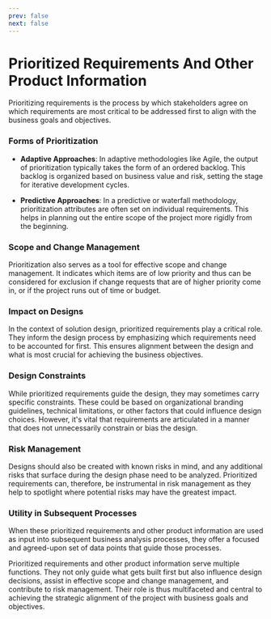 ```yaml
---
prev: false
next: false
---
```


# Prioritized Requirements And Other Product Information

Prioritizing requirements is the process by which stakeholders agree on which requirements are most critical to be addressed first to align with the business goals and objectives.

### Forms of Prioritization

- **Adaptive Approaches**: In adaptive methodologies like Agile, the output of prioritization typically takes the form of an ordered backlog. This backlog is organized based on business value and risk, setting the stage for iterative development cycles.

- **Predictive Approaches**: In a predictive or waterfall methodology, prioritization attributes are often set on individual requirements. This helps in planning out the entire scope of the project more rigidly from the beginning.

### Scope and Change Management

Prioritization also serves as a tool for effective scope and change management. It indicates which items are of low priority and thus can be considered for exclusion if change requests that are of higher priority come in, or if the project runs out of time or budget.

### Impact on Designs

In the context of solution design, prioritized requirements play a critical role. They inform the design process by emphasizing which requirements need to be accounted for first. This ensures alignment between the design and what is most crucial for achieving the business objectives.

### Design Constraints

While prioritized requirements guide the design, they may sometimes carry specific constraints. These could be based on organizational branding guidelines, technical limitations, or other factors that could influence design choices. However, it's vital that requirements are articulated in a manner that does not unnecessarily constrain or bias the design.

### Risk Management

Designs should also be created with known risks in mind, and any additional risks that surface during the design phase need to be analyzed. Prioritized requirements can, therefore, be instrumental in risk management as they help to spotlight where potential risks may have the greatest impact.

### Utility in Subsequent Processes

When these prioritized requirements and other product information are used as input into subsequent business analysis processes, they offer a focused and agreed-upon set of data points that guide those processes.

Prioritized requirements and other product information serve multiple functions. They not only guide what gets built first but also influence design decisions, assist in effective scope and change management, and contribute to risk management. Their role is thus multifaceted and central to achieving the strategic alignment of the project with business goals and objectives.
